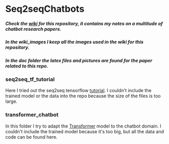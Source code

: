 # Seq2seqChatbots
 
##### Check the [wiki](https://github.com/ricsinaruto/Seq2seqChatbots/wiki/Chatbot-and-Related-Research-Paper-Notes-with-Images) for this repository, it contains my notes on a multitude of chatbot research papers.
##### In the wiki_images I keep all the images used in the wiki for this repository.
##### In the doc folder the latex files and pictures are found for the paper related to this repo.

### seq2seq_tf_tutorial
Here I tried out the seq2seq tensorflow [tutorial](https://www.tensorflow.org/tutorials/seq2seq). I couldn't include the trained model or the data into the repo because the size of the files is too large.
### transformer_chatbot
In this folder I try to adapt the [Transformer](https://github.com/tensorflow/tensor2tensor) model to the chatbot domain. I couldn't include the trained model because it's too big, but all the data and code can be found here.



